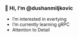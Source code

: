 ### 👋 Hi, I’m @dushanmiljkovic

- I’m interested in evertying 
- I’m currently learning gRPC
- Attention to Detail
